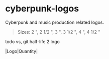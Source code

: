 # cyberpunk-logos
Cyberpunk and music production related logos.

> Sizes: 2 ", 2 1/2 ", 3 ", 3 1/2 ", 4 ", 4 1/2 "

todo vs, git
half-life 2 logo

|Logo|Quantity|
